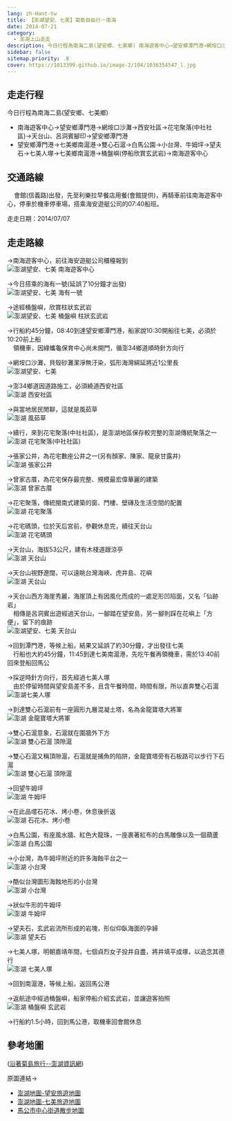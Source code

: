 ```yaml
---
lang: zh-Hant-tw
title: 【澎湖望安、七美】菊島自由行－南海
date: 2014-07-21
category: 
  - 澎湖上山走走
description: 今日行程為南海二島(望安鄉、七美鄉) 南海遊客中心→望安鄉潭門港→網垵口沙灘→西安社區→花宅聚落(中社社區)→天台山、呂洞賓腳印→望安鄉潭門港 望安鄉潭門港→七美鄉南滬港→雙心石滬→白馬公園→小台灣、牛姆坪→望夫石→七美人塚→七美鄉南滬港→桶盤嶼(停船欣賞玄武岩)→南海遊客中心
sidebar: false
sitemap.priority: .8
cover: https://1013399.github.io/image-2/104/1036354547_l.jpg
---
```


## 走走行程
今日行程為南海二島(望安鄉、七美鄉)  

- 南海遊客中心→望安鄉潭門港→網垵口沙灘→西安社區→花宅聚落(中社社區)→天台山、呂洞賓腳印→望安鄉潭門港  
- 望安鄉潭門港→七美鄉南滬港→雙心石滬→白馬公園→小台灣、牛姆坪→望夫石→七美人塚→七美鄉南滬港→桶盤嶼(停船欣賞玄武岩)→南海遊客中心

<!-- more -->

## 交通路線
    會館(信義路)出發，先至利樂拉早餐店用餐(會館提供)，再騎車前往南海遊客中心，停車於機車停車場，搭乘海安遊艇公司的07:40船班。

走走日期：2014/07/07

## 走走路線
→南海遊客中心，前往海安遊艇公司櫃檯報到  
![澎湖望安、七美 南海遊客中心](https://1013399.github.io/image-2/104/1036354051_l.jpg)

→今日搭乘的海有一號(延誤了10分鐘才出發)  
![澎湖望安、七美 海有一號](https://1013399.github.io/image-2/104/1036351447_l.jpg)

→途經桶盤嶼，欣賞柱狀玄武岩  
![澎湖望安、七美 桶盤嶼 柱狀玄武岩](https://1013399.github.io/image-2/104/1036355340_l.jpg)

→行船約45分鐘，08:40到達望安鄉潭門港，船家說10:30開船往七美，必須於10:20前上船  
　領機車，因綠蠵龜保育中心尚未開門，循澎34鄉道順時針方向行

→網垵口沙灘，貝殼砂灘潔淨無汙染，弧形海灣綿延將近1公里長  
![澎湖望安、七美](https://1013399.github.io/image-2/104/1036349795_l.jpg)

→澎34鄉道因道路施工，必須繞道西安社區  
![澎湖 西安社區](https://1013399.github.io/image-2/104/1036354159_l.jpg)

→與當地居民閒聊，這就是風茹草  
![澎湖 風茹草](https://1013399.github.io/image-2/104/1036353981_l.jpg)

→續行，來到花宅聚落(中社社區)，是澎湖地區保存較完整的澎湖傳統聚落之一  
![澎湖 花宅聚落(中社社區)](https://1013399.github.io/image-2/104/1036350085_l.jpg)

→張家公井，為花宅數座公井之一(另有顏家、陳家、龍泉甘露井)  
![澎湖 張家公井](https://1013399.github.io/image-2/104/1036351045_l.jpg)

→曾家古厝，為花宅保存最完整、規模最宏偉華麗的建築  
![澎湖 曾家古厝](https://1013399.github.io/image-2/104/1036351047_l.jpg)

→花宅聚落，傳統閩南式建築的窗、門樓、壁磚及生活空間的配置  
![澎湖 花宅聚落](https://1013399.github.io/image-2/104/1036350193_l.jpg)

→花宅碼頭，位於天后宮前，參觀休息完，續往天台山  
![澎湖 花宅碼頭](https://1013399.github.io/image-2/104/1036354449_l.jpg)

→天台山，海拔53公尺，建有木棧道跟涼亭  
![澎湖 天台山](https://1013399.github.io/image-2/104/1036349797_l.jpg)

→天台山視野遼闊，可以遠眺台灣海峽、虎井島、花嶼  
![澎湖 天台山](https://1013399.github.io/image-2/104/1036354376_l.jpg)

→天台山西方海崖秀麗，海崖頂上有因風化而成的一處足形凹陷面，又名「仙跡岩」  
　相傳是呂洞賓出遊經過天台山，一腳踏在望安島，另一腳則踩在花嶼上「方便」，留下的痕跡  
![澎湖望安、七美 天台山](https://1013399.github.io/image-2/104/1036351450_l.jpg)

→回到潭門港，等候上船，結果又延誤了約30分鐘，才出發往七美  
　行船也大約45分鐘，11:45到達七美南滬港，先吃午餐再領機車，需於13:40前回來登船回馬公

→採逆時針方向行，首先經過七美人塚  
　由於停留時間與望安島差不多，且含午餐時間，時間有限，所以直奔雙心石滬  
![澎湖七美人塚](https://1013399.github.io/image-2/104/1036355036_l.jpg)

→到達雙心石滬前有一座圓形九層混凝土塔，名為金龍寶塔大將軍  
![澎湖 金龍寶塔大將軍](https://1013399.github.io/image-2/104/1036350501_l.jpg)

→雙心石滬意象，石滬就在圍牆外下方  
![澎湖 雙心石滬 頂隙滬](https://1013399.github.io/image-2/104/1036352959_l.jpg)

→雙心石滬又稱頂隙滬，石滬就是捕魚的陷阱，金龍寶塔旁有石板路可以步行下石滬  
![澎湖 雙心石滬 頂隙滬](https://1013399.github.io/image-2/104/1036354547_l.jpg)

→回望牛姆坪  
![澎湖 牛姆坪](https://1013399.github.io/image-2/104/1036351752_l.jpg)

→在此品嚐石花冰、烤小卷，休息後折返  
![澎湖 石花冰、烤小卷](https://1013399.github.io/image-2/104/1036350087_l.jpg)

→白馬公園，有座風水牆、紅色大龍珠，一座裹著紅布的白馬雕像以及一個葫蘆  
![澎湖 白馬公園](https://1013399.github.io/image-2/104/1036354164_l.jpg)

→小台灣，為牛姆坪附近的許多海蝕平台之一  
![澎湖 小台灣](https://1013399.github.io/image-2/104/1036352960_l.jpg)

→酷似台灣圖形海蝕地形的小台灣  
![澎湖 小台灣](https://1013399.github.io/image-2/104/1036354047_l.jpg)

→狀似牛形的牛姆坪  
![澎湖 牛姆坪](https://1013399.github.io/image-2/104/1036352961_l.jpg)

→望夫石，玄武岩流所形成的岩塊，形似仰臥海面的孕婦  
![澎湖 望夫石](https://1013399.github.io/image-2/104/1036354839_l.jpg)

→七美人塚，明朝嘉靖年間，七個貞烈女子投井自盡，將井填平成塚，以追念其德行  
![澎湖 七美人塚](https://1013399.github.io/image-2/104/1036353983_l.jpg)

→回到南滬港，等候上船，返回馬公港

→返航途中經過桶盤嶼，船家停船介紹玄武岩，並讓遊客拍照  
![澎湖 桶盤嶼 玄武岩](https://1013399.github.io/image-2/104/1036355346_l.jpg)  

→行船約1.5小時，回到馬公港，取機車回會館休息

## 參考地圖
([沿著菊島旅行--澎湖資訊網](http://www.phsea.com.tw/travel/index.php/Main_Page))  

原圖連結→
- [澎湖地圖-望安旅遊地圖](http://www.phsea.com.tw/travel/index.php/%E6%BE%8E%E6%B9%96%E5%9C%B0%E5%9C%96-%E6%9C%9B%E5%AE%89%E5%9C%B0%E5%9C%96)  
- [澎湖地圖-七美旅遊地圖](http://www.phsea.com.tw/travel/index.php/%E6%BE%8E%E6%B9%96%E5%9C%B0%E5%9C%96-%E4%B8%83%E7%BE%8E%E5%9C%B0%E5%9C%96)  
- [馬公市中心街道散步地圖](http://www.phsea.com.tw/travel/index.php/%E9%A6%AC%E5%85%AC%E5%B8%82%E5%8D%80%E7%BE%8E%E9%A3%9F%E5%9C%B0%E5%9C%96)